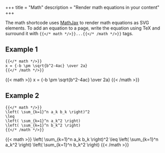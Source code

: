 +++
title = "Math"
description = "Render math equations in your content"
+++

The math shortcode uses [MathJax](https://www.mathjax.org) to render math equations as SVG elements. To add an equation to a page, write the equation using TeX and surround it with `{{</* math */>}}...{{</* /math */>}}` tags.

## Example 1

```text
{{</* math */>}}
x = {-b \pm \sqrt{b^2-4ac} \over 2a}
{{</* /math */>}}
```

{{< math >}}
x = {-b \pm \sqrt{b^2-4ac} \over 2a}
{{< /math >}}

## Example 2

```text
{{</* math */>}}
\left( \sum_{k=1}^n a_k b_k \right)^2 
\leq 
\left( \sum_{k=1}^n a_k^2 \right) 
\left( \sum_{k=1}^n b_k^2 \right)
{{</* /math */>}}
```

{{< math >}}
\left( \sum_{k=1}^n a_k b_k \right)^2 
\leq 
\left( \sum_{k=1}^n a_k^2 \right) 
\left( \sum_{k=1}^n b_k^2 \right)
{{< /math >}}
